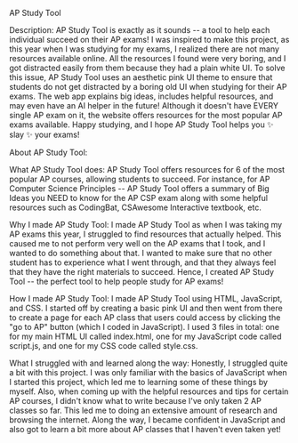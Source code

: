 AP Study Tool

Description: AP Study Tool is exactly as it sounds -- a tool to help each individual succeed on their AP exams! I was inspired to make this project, as this year when I was studying for my exams, I realized there are not many resources available online. All the resources I found were very boring, and I got distracted easily from them because they had a plain white UI. To solve this issue, AP Study Tool uses an aesthetic pink UI theme to ensure that students do not get distracted by a boring old UI when studying for their AP exams. The web app explains big ideas, includes helpful resources, and may even have an AI helper in the future! Although it doesn't have EVERY single AP exam on it, the website offers resources for the most popular AP exams available. Happy studying, and I hope AP Study Tool helps you ✨ slay ✨ your exams!

About AP Study Tool:

What AP Study Tool does: AP Study Tool offers resources for 6 of the most popular AP courses, allowing students to succeed. For instance, for AP Computer Science Principles -- AP Study Tool offers a summary of Big Ideas you NEED to know for the AP CSP exam along with some helpful resources such as CodingBat, CSAwesome Interactive textbook, etc.

Why I made AP Study Tool: I made AP Study Tool as when I was taking my AP exams this year, I struggled to find resources that actually helped. This caused me to not perform very well on the AP exams that I took, and I wanted to do something about that. I wanted to make sure that no other student has to experience what I went through, and that they always feel that they have the right materials to succeed. Hence, I created AP Study Tool -- the perfect tool to help people study for AP exams!

How I made AP Study Tool: I made AP Study Tool using HTML, JavaScript, and CSS. I started off by creating a basic pink UI and then went from there to create a page for each AP class that users could access by clicking the "go to AP" button (which I coded in JavaScript). I used 3 files in total: one for my main HTML UI called index.html, one for my JavaScript code called script.js, and one for my CSS code called style.css.

What I struggled with and learned along the way: Honestly, I struggled quite a bit with this project. I was only familiar with the basics of JavaScript when I started this project, which led me to learning some of these things by myself. Also, when coming up with the helpful resources and tips for certain AP courses, I didn't know what to write because I've only taken 2 AP classes so far. This led me to doing an extensive amount of research and browsing the internet. Along the way, I became confident in JavaScript and also got to learn a bit more about AP classes that I haven't even taken yet!
